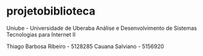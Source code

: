 # projetobiblioteca

Uniube - Universidade de Uberaba
Análise e Desenvolvimento de Sistemas
Tecnologias para Internet II

Thiago Barbosa Ribeiro - 5128285
Cauana Salviano - 5156920